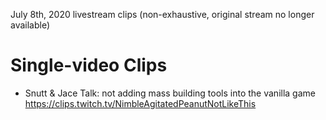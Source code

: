 July 8th, 2020 livestream clips (non-exhaustive, original stream no longer available)

# Single-video Clips

* Snutt & Jace Talk: not adding mass building tools into the vanilla game https://clips.twitch.tv/NimbleAgitatedPeanutNotLikeThis
